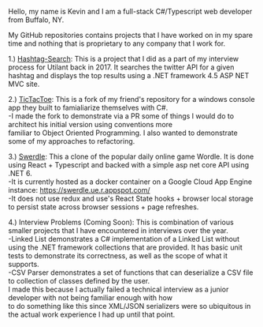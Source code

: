 Hello, my name is Kevin and I am a full-stack C#/Typescript web developer from Buffalo, NY.

My GitHub repositories contains projects that I have worked on in my spare time and nothing that is proprietary to any company that I work for.

1.) <a href="https://github.com/KevinOneSixDotNet/hashtag-search">Hashtag-Search</a>: This is a project that I did as a part of my interview process for Utilant back in 2017. It searches the twitter API for a given hashtag and displays the top results using a .NET framework 4.5 ASP NET MVC site.

2.) <a href="https://github.com/KevinOneSixDotNet/TicTacToe">TicTacToe</a>: This is a fork of my friend's repository for a windows console app they built to famialiarize themselves with C#. 
<br/>
-I made the fork to demonstrate via a PR some of things I would do to architect his initial version using conventions more 
<br/>
familiar to Object Oriented Programming. I also wanted to demonstrate some of my approaches to refactoring.

3.) <a href="https://github.com/KevinOneSixDotNet/swerdle">Swerdle</a>: This a clone of the popular daily online game Wordle. It is done using React + Typescript and backed with a simple asp net core API using .NET 6. 
<br/>
-It is currently hosted as a docker container on a Google Cloud App Engine instance: https://swerdle.ue.r.appspot.com/
<br/>
-It does not use redux and use's React State hooks + browser local storage to persist state across browser sessions + page refreshes.
      
4.) Interview Problems (Coming Soon): This is combination of various smaller projects that I have encountered in interviews over the year. 
<br/>
-Linked List demonstrates a C# implementation of a Linked List without using the .NET framework collections that are provided. It has basic unit tests to demonstrate its correctness, as well as the scope of what it supports.
<br/>
-CSV Parser demonstrates a set of functions that can deserialize a CSV file to collection of classes defined by the user. 
<br/>
        I made this because I actually failed a technical interview as a junior developer with not being familiar enough with how 
<br/>
        to do something like this since XML/JSON serializers were so ubiquitous in the actual work experience I had up until that point.
